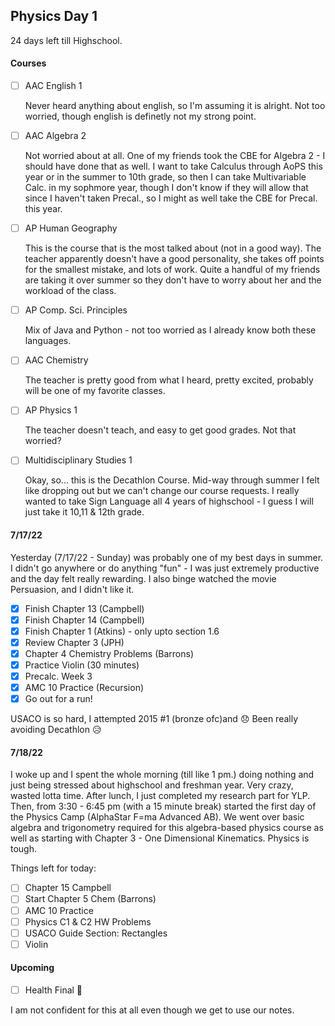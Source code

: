 ## Physics Day 1

24 days left till Highschool. 

#### Courses

- [ ] AAC English 1

  Never heard anything about english, so I'm assuming it is alright. Not too worried, though english is definetly not my strong point.

- [ ] AAC Algebra 2
  
  Not worried about at all. One of my friends took the CBE for Algebra 2 - I should have done that as well. I want to take Calculus through AoPS this      year or in the summer to 10th grade, so then I can take Multivariable Calc. in my sophmore year, though I don't know if they will allow that since I haven't taken Precal., so I might as well take the CBE for Precal. this year. 

- [ ] AP Human Geography

  This is the course that is the most talked about (not in a good way). The teacher apparently doesn't have a good personality, she takes off points for the smallest mistake, and lots of work. Quite a handful of my friends are taking it over summer so they don't have to worry about her and the workload of the class.
  
- [ ] AP Comp. Sci. Principles
  
  Mix of Java and Python - not too worried as I already know both these languages.

- [ ] AAC Chemistry

  The teacher is pretty good from what I heard, pretty excited, probably will be one of my favorite classes.

- [ ] AP Physics 1
  
  The teacher doesn't teach, and easy to get good grades. Not that worried? 
  
- [ ] Multidisciplinary Studies 1
  
  Okay, so... this is the Decathlon Course. Mid-way through summer I felt like dropping out but we can't change our course requests. I really wanted to take Sign Language all 4 years of highschool - I guess I will just take it 10,11 & 12th grade. 

#### 7/17/22

Yesterday (7/17/22 - Sunday) was probably one of my best days in summer. I didn't go anywhere or do anything "fun" - I was just extremely productive and the day felt really rewarding. I also binge watched the movie Persuasion, and I didn't like it.

- [X] Finish Chapter 13 (Campbell)
- [X] Finish Chapter 14 (Campbell)
- [X] Finish Chapter 1 (Atkins) - only upto section 1.6
- [X] Review Chapter 3 (JPH)
- [X] Chapter 4 Chemistry Problems (Barrons)
- [X] Practice Violin (30 minutes)
- [X] Precalc. Week 3 
- [X] AMC 10 Practice (Recursion) 
- [X] Go out for a run!

USACO is so hard, I attempted 2015 #1 (bronze ofc)and 😞 Been really avoiding Decathlon 😥

#### 7/18/22

I woke up and I spent the whole morning (till like 1 pm.) doing nothing and just being stressed about highschool and freshman year. Very crazy, wasted lotta time. After lunch, I just completed my research part for YLP. Then, from 3:30 - 6:45 pm (with a 15 minute break) started the first day of the Physics Camp (AlphaStar F=ma Advanced AB). We went over basic algebra and trigonometry required for this algebra-based physics course as well as starting with Chapter 3 - One Dimensional Kinematics. Physics is tough.

Things left for today:
- [ ] Chapter 15 Campbell
- [ ] Start Chapter 5 Chem (Barrons)
- [ ] AMC 10 Practice
- [ ] Physics C1 & C2 HW Problems
- [ ] USACO Guide Section: Rectangles 
- [ ] Violin 

#### Upcoming
- [ ] Health Final 🤡

I am not confident for this at all even though we get to use our notes.

